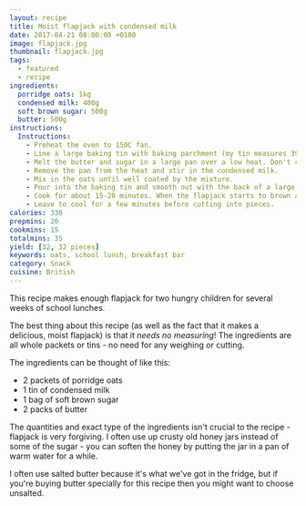 ```yaml
---
layout: recipe
title: Moist flapjack with condensed milk
date: 2017-04-21 08:00:00 +0100
image: flapjack.jpg
thumbnail: flapjack.jpg
tags:
  - featured
  - recipe
ingredients:
  porridge oats: 1kg
  condensed milk: 400g
  soft brown sugar: 500g
  butter: 500g
instructions:
  Instructions:
    - Preheat the oven to 150C fan.
    - Line a large baking tin with baking parchment (my tin measures 39cm x 26cm).
    - Melt the butter and sugar in a large pan over a low heat. Don't cook the butter, just warm it enough to melt it.
    - Remove the pan from the heat and stir in the condensed milk.
    - Mix in the oats until well coated by the mixture.
    - Pour into the baking tin and smooth out with the back of a large spoon.
    - Cook for about 15-20 minutes. When the flapjack starts to brown around the edges of the tin, take it out of the oven - it should still be relatively pale in the middle.
    - Leave to cool for a few minutes before cutting into pieces.
calories: 330
prepmins: 20
cookmins: 15
totalmins: 35
yield: [32, 32 pieces]
keywords: oats, school lunch, breakfast bar
category: Snack
cuisine: British
---
```

This recipe makes enough flapjack for two hungry children for several weeks of school lunches.

The best thing about this recipe (as well as the fact that it makes a delicious, moist flapjack) is that it _needs no measuring_! The ingredients are all whole packets or tins - no need for any weighing or cutting.

The ingredients can be thought of like this:

* 2 packets of porridge oats
* 1 tin of condensed milk
* 1 bag of soft brown sugar
* 2 packs of butter

The quantities and exact type of the ingredients isn't crucial to the recipe - flapjack is very forgiving. I often use up crusty old honey jars instead of some of the sugar - you can soften the honey by putting the jar in a pan of warm water for a while.

I often use salted butter because it's what we've got in the fridge, but if you're buying butter specially for this recipe then you might want to choose unsalted.
